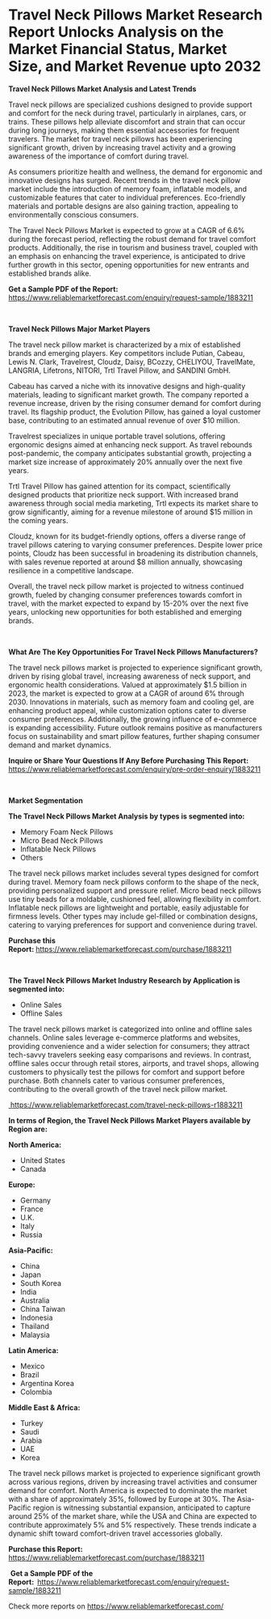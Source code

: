 <p><h1>Travel Neck Pillows Market Research Report Unlocks Analysis on the Market Financial Status, Market Size, and Market Revenue upto 2032</h1></p><p><strong>Travel Neck Pillows Market Analysis and Latest Trends</strong></p>
<p><p>Travel neck pillows are specialized cushions designed to provide support and comfort for the neck during travel, particularly in airplanes, cars, or trains. These pillows help alleviate discomfort and strain that can occur during long journeys, making them essential accessories for frequent travelers. The market for travel neck pillows has been experiencing significant growth, driven by increasing travel activity and a growing awareness of the importance of comfort during travel.</p><p>As consumers prioritize health and wellness, the demand for ergonomic and innovative designs has surged. Recent trends in the travel neck pillow market include the introduction of memory foam, inflatable models, and customizable features that cater to individual preferences. Eco-friendly materials and portable designs are also gaining traction, appealing to environmentally conscious consumers.</p><p>The Travel Neck Pillows Market is expected to grow at a CAGR of 6.6% during the forecast period, reflecting the robust demand for travel comfort products. Additionally, the rise in tourism and business travel, coupled with an emphasis on enhancing the travel experience, is anticipated to drive further growth in this sector, opening opportunities for new entrants and established brands alike.</p></p>
<p><strong>Get a Sample PDF of the Report:&nbsp;</strong> <a href="https://www.reliablemarketforecast.com/enquiry/request-sample/1883211?utm_campaign=3445&utm_medium=2&utm_source=Github&utm_content=ia&utm_term=05042025&utm_id=travel-neck-pillows">https://www.reliablemarketforecast.com/enquiry/request-sample/1883211</a></p>
<p>&nbsp;</p>
<p><strong>Travel Neck Pillows Major Market Players</strong></p>
<p><p>The travel neck pillow market is characterized by a mix of established brands and emerging players. Key competitors include Putian, Cabeau, Lewis N. Clark, Travelrest, Cloudz, Daisy, BCozzy, CHELIYOU, TravelMate, LANGRIA, Lifetrons, NITORI, Trtl Travel Pillow, and SANDINI GmbH.</p><p>Cabeau has carved a niche with its innovative designs and high-quality materials, leading to significant market growth. The company reported a revenue increase, driven by the rising consumer demand for comfort during travel. Its flagship product, the Evolution Pillow, has gained a loyal customer base, contributing to an estimated annual revenue of over $10 million.</p><p>Travelrest specializes in unique portable travel solutions, offering ergonomic designs aimed at enhancing neck support. As travel rebounds post-pandemic, the company anticipates substantial growth, projecting a market size increase of approximately 20% annually over the next five years.</p><p>Trtl Travel Pillow has gained attention for its compact, scientifically designed products that prioritize neck support. With increased brand awareness through social media marketing, Trtl expects its market share to grow significantly, aiming for a revenue milestone of around $15 million in the coming years.</p><p>Cloudz, known for its budget-friendly options, offers a diverse range of travel pillows catering to varying consumer preferences. Despite lower price points, Cloudz has been successful in broadening its distribution channels, with sales revenue reported at around $8 million annually, showcasing resilience in a competitive landscape.</p><p>Overall, the travel neck pillow market is projected to witness continued growth, fueled by changing consumer preferences towards comfort in travel, with the market expected to expand by 15-20% over the next five years, unlocking new opportunities for both established and emerging brands.</p></p>
<p>&nbsp;</p>
<p><strong>What Are The Key Opportunities For Travel Neck Pillows Manufacturers?</strong></p>
<p><p>The travel neck pillows market is projected to experience significant growth, driven by rising global travel, increasing awareness of neck support, and ergonomic health considerations. Valued at approximately $1.5 billion in 2023, the market is expected to grow at a CAGR of around 6% through 2030. Innovations in materials, such as memory foam and cooling gel, are enhancing product appeal, while customization options cater to diverse consumer preferences. Additionally, the growing influence of e-commerce is expanding accessibility. Future outlook remains positive as manufacturers focus on sustainability and smart pillow features, further shaping consumer demand and market dynamics.</p></p>
<p><strong>Inquire or Share Your Questions If Any Before Purchasing This Report:</strong> <a href="https://www.reliablemarketforecast.com/enquiry/pre-order-enquiry/1883211?utm_campaign=3445&utm_medium=2&utm_source=Github&utm_content=ia&utm_term=05042025&utm_id=travel-neck-pillows">https://www.reliablemarketforecast.com/enquiry/pre-order-enquiry/1883211</a></p>
<p>&nbsp;</p>
<p><strong>Market Segmentation</strong></p>
<p><strong>The Travel Neck Pillows Market Analysis by types is segmented into:</strong></p>
<p><ul><li>Memory Foam Neck Pillows</li><li>Micro Bead Neck Pillows</li><li>Inflatable Neck Pillows</li><li>Others</li></ul></p>
<p><p>The travel neck pillows market includes several types designed for comfort during travel. Memory foam neck pillows conform to the shape of the neck, providing personalized support and pressure relief. Micro bead neck pillows use tiny beads for a moldable, cushioned feel, allowing flexibility in comfort. Inflatable neck pillows are lightweight and portable, easily adjustable for firmness levels. Other types may include gel-filled or combination designs, catering to varying preferences for support and convenience during travel.</p></p>
<p><strong>Purchase this Report:&nbsp;</strong><a href="https://www.reliablemarketforecast.com/purchase/1883211?utm_campaign=3445&utm_medium=2&utm_source=Github&utm_content=ia&utm_term=05042025&utm_id=travel-neck-pillows">https://www.reliablemarketforecast.com/purchase/1883211</a></p>
<p>&nbsp;</p>
<p><strong>The Travel Neck Pillows Market Industry Research by Application is segmented into:</strong></p>
<p><ul><li>Online Sales</li><li>Offline Sales</li></ul></p>
<p><p>The travel neck pillows market is categorized into online and offline sales channels. Online sales leverage e-commerce platforms and websites, providing convenience and a wider selection for consumers; they attract tech-savvy travelers seeking easy comparisons and reviews. In contrast, offline sales occur through retail stores, airports, and travel shops, allowing customers to physically test the pillows for comfort and support before purchase. Both channels cater to various consumer preferences, contributing to the overall growth of the travel neck pillow market.</p></p>
<p><a href="https://www.reliablemarketforecast.com/travel-neck-pillows-r1883211?utm_campaign=3445&utm_medium=2&utm_source=Github&utm_content=ia&utm_term=05042025&utm_id=travel-neck-pillows">&nbsp;https://www.reliablemarketforecast.com/travel-neck-pillows-r1883211</a></p>
<p><strong>In terms of Region, the Travel Neck Pillows Market Players available by Region are:</strong></p>
<p>
    <p> <strong> North America: </strong>
        <ul>
            <li>United States</li>
            <li>Canada</li>
        </ul>
        </p> 
    <p> <strong> Europe: </strong>
        <ul>
            <li>Germany</li>
            <li>France</li>
            <li>U.K.</li>
            <li>Italy</li>
            <li>Russia</li>
        </ul>
        </p> 
    <p> <strong> Asia-Pacific: </strong>
        <ul>
            <li>China</li>
            <li>Japan</li>
            <li>South Korea</li>
            <li>India</li>
            <li>Australia</li>
            <li>China Taiwan</li>
            <li>Indonesia</li>
            <li>Thailand</li>
            <li>Malaysia</li>
        </ul>
        </p> 
    <p> <strong> Latin America: </strong>
        <ul>
            <li>Mexico</li>
            <li>Brazil</li>
            <li>Argentina Korea</li>
            <li>Colombia</li>
        </ul>
        </p> 
    <p> <strong> Middle East & Africa: </strong>
        <ul>
            <li>Turkey</li>
            <li>Saudi</li>
            <li>Arabia</li>
            <li>UAE</li>
            <li>Korea</li>
        </ul>
    </p>
    </p>
<p><p>The travel neck pillows market is projected to experience significant growth across various regions, driven by increasing travel activities and consumer demand for comfort. North America is expected to dominate the market with a share of approximately 35%, followed by Europe at 30%. The Asia-Pacific region is witnessing substantial expansion, anticipated to capture around 25% of the market share, while the USA and China are expected to contribute approximately 5% and 5% respectively. These trends indicate a dynamic shift toward comfort-driven travel accessories globally.</p></p>
<p><strong>Purchase this Report: </strong><a href="https://www.reliablemarketforecast.com/purchase/1883211?utm_campaign=3445&utm_medium=2&utm_source=Github&utm_content=ia&utm_term=05042025&utm_id=travel-neck-pillows">https://www.reliablemarketforecast.com/purchase/1883211</a></p>
<p>&nbsp;<strong>Get a Sample PDF of the Report:&nbsp;&nbsp;</strong><a href="https://www.reliablemarketforecast.com/enquiry/request-sample/1883211?utm_campaign=3445&utm_medium=2&utm_source=Github&utm_content=ia&utm_term=05042025&utm_id=travel-neck-pillows">https://www.reliablemarketforecast.com/enquiry/request-sample/1883211</a></p>
<p><strong></strong></p>
<p>Check more reports on <a href="https://www.reliablemarketforecast.com/?utm_campaign=3445&utm_medium=2&utm_source=Github&utm_content=ia&utm_term=05042025&utm_id=travel-neck-pillows">https://www.reliablemarketforecast.com/</a></p>